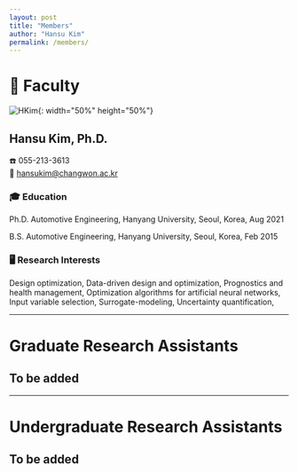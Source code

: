 ```yaml
---
layout: post
title: "Members"
author: "Hansu Kim"
permalink: /members/
---
```


# 🏫 Faculty   
   
![HKim](https://user-images.githubusercontent.com/54526956/185015952-2b93fed0-d64c-4fe7-b2d5-03f732a21a7b.jpg){: width="50%" height="50%"}
      
## Hansu Kim, Ph.D.   
☎️ 055-213-3613   
📧 [hansukim@changwon.ac.kr](mailto:hansukim@changwon.ac.kr)   
   
### 🎓 Education   
Ph.D. Automotive Engineering, Hanyang University, Seoul, Korea, Aug 2021   
   
B.S. Automotive Engineering, Hanyang University, Seoul, Korea, Feb 2015   

### 🖥️ Research Interests   
Design optimization, Data-driven design and optimization, Prognostics and health management, Optimization algorithms for artificial neural networks, Input variable selection, Surrogate-modeling, Uncertainty quantification, 
   
***
   
# Graduate Research Assistants   
## To be added   
   
***
   
# Undergraduate Research Assistants   
## To be added   
